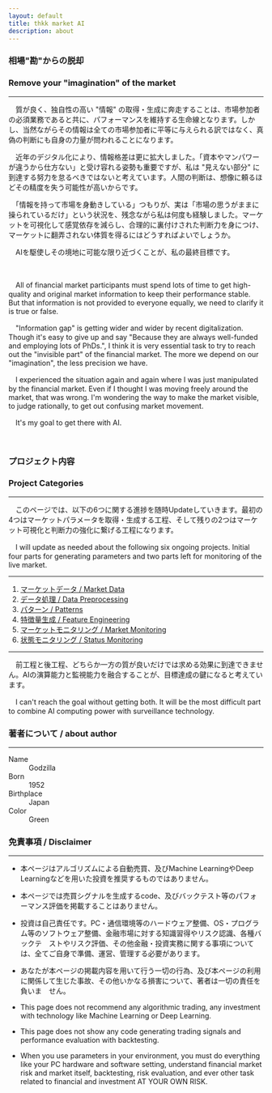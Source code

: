 ```yaml
---
layout: default
title: thkk market AI
description: about
---
```


### **相場"勘"からの脱却**
### **Remove your "imagination" of the market**
---

　質が良く、独自性の高い "情報" の取得・生成に奔走することは、市場参加者の必須業務であると共に、パフォーマンスを維持する生命線となります。しかし、当然ながらその情報は全ての市場参加者に平等に与えられる訳ではなく、真偽の判断にも自身の力量が問われることになります。

　近年のデジタル化により、情報格差は更に拡大しました。「資本やマンパワーが違うから仕方ない」と受け容れる姿勢も重要ですが、私は "見えない部分" に到達する努力を怠るべきではないと考えています。人間の判断は、想像に頼るほどその精度を失う可能性が高いからです。

　「情報を持って市場を身動きしている」つもりが、実は「市場の思うがままに操られているだけ」という状況を、残念ながら私は何度も経験しました。マーケットを可視化して感覚依存を減らし、合理的に裏付けされた判断力を身につけ、マーケットに翻弄されない体質を得るにはどうすればよいでしょうか。

　AIを駆使しその境地に可能な限り近づくことが、私の最終目標です。

&emsp;

　All of financial market participants must spend lots of time to get high-quality and original market information to keep their performance stable. But that information is not provided to everyone equally, we need to clarify it is true or false.

　"Information gap" is getting wider and wider by recent digitalization. Though it's easy to give up and say "Because they are always well-funded and employing lots of PhDs.", I think it is very essential task to try to reach out the "invisible part" of the financial market. The more we depend on our "imagination", the less precision we have.

　I experienced the situation again and again where I was just manipulated by the financial market. Even if I thought I was moving freely around the market, that was wrong. I'm wondering the way to make the market visible, to judge rationally, to get out confusing market movement.

　It's my goal to get there with AI.

&emsp;


### **プロジェクト内容**
### **Project Categories**
---

　このページでは、以下の6つに関する進捗を随時Updateしていきます。最初の4つはマーケットパラメータを取得・生成する工程、そして残りの2つはマーケット可視化と判断力の強化に繋げる工程になります。

　I will update as needed about the following six ongoing projects. Initial four parts for generating parameters and two parts left for monitoring of the live market.

---

1. [マーケットデータ / Market Data](https://thkkmarketai.github.io/marketdata)
2. [データ処理 / Data Preprocessing](https://thkkmarketai.github.io/datapreprocessing)
3. [パターン / Patterns](https://thkkmarketai.github.io/patterns)
4. [特徴量生成 / Feature Engineering](https://thkkmarketai.github.io/featureengineering)
5. [マーケットモニタリング / Market Monitoring](https://thkkmarketai.github.io/marketmonitoring)
6. [状態モニタリング / Status Monitoring](https://thkkmarketai.github.io/statusmonitoring)

---

　前工程と後工程、どちらか一方の質が良いだけでは求める効果に到達できません。AIの演算能力と監視能力を融合することが、目標達成の鍵になると考えています。

　I can't reach the goal without getting both. It will be the most difficult part to combine AI computing power with surveillance technology.


### **著者について / about author**
---

<dl>
<dt>Name</dt>
<dd>Godzilla</dd>
<dt>Born</dt>
<dd>1952</dd>
<dt>Birthplace</dt>
<dd>Japan</dd>
<dt>Color</dt>
<dd>Green</dd>
</dl>


### **免責事項 / Disclaimer**
---

- 本ページはアルゴリズムによる自動売買、及びMachine LearningやDeep Learningなどを用いた投資を推奨するものではありません。
- 本ページでは売買シグナルを生成するcode、及びバックテスト等のパフォーマンス評価を掲載することはありません。
- 投資は自己責任です。PC・通信環境等のハードウェア整備、OS・プログラム等のソフトウェア整備、金融市場に対する知識習得やリスク認識、各種バックテ　ストやリスク評価、その他金融・投資実務に関する事項については、全てご自身で準備、運営、管理する必要があります。
- あなたが本ページの掲載内容を用いて行う一切の行為、及び本ページの利用に関係して生じた事故、その他いかなる損害について、著者は一切の責任を負いま　せん。

- This page does not recommend any algorithmic trading, any investment with technology like Machine Learning or Deep Learning.
- This page does not show any code generating trading signals and performance evaluation with backtesting.  
- When you use parameters in your environment, you must do everything like your PC hardware and software setting, understand financial market risk and market itself, backtesting, risk evaluation, and ever other task related to financial and investment AT YOUR OWN RISK.
